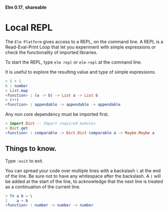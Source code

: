 **Elm 0.17**, **shareable** 

# Local REPL

The `Elm Platform` gives access to a REPL, on the command line. A REPL is a Read-Eval-Print Loop that let you experiment with simple expressions or check the functionality of imported libraries. 

To start the REPL, type `elm repl` or `elm-repl` at the command line. 

It is useful to explore the resulting value and type of simple expressions. 

```elm
> 5 + 1
6 : number
> List.map
<function> : (a -> b) -> List a -> List b
> (++)
<function> : appendable -> appendable -> appendable
```

Any non core dependency must be imported first. 

```elm
> import Dict -- Import required modules
> Dict.get
<function> : comparable -> Dict.Dict comparable a -> Maybe.Maybe a
```

## Things to know. 

Type `:exit` to exit.

You can spread your code over multiple lines with a backslash `\` at the end of the line.  Be sure not to have any whitespace after the backslash. A `|` will be added at the start of the line, to acknowledge that the next line is treated as a continuation of the current line.

```elm
> fn a b = \
|    a + b
<function> : number -> number -> number
```




